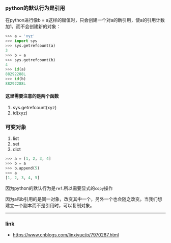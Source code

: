 ### python的默认行为是引用
在python进行像b = a这样的赋值时，只会创建一个对a的新引用，使a的引用计数加1，而不会创建新的对象：


```python
>>> a = 'xyz'
>>> import sys
>>> sys.getrefcount(a)
3
>>> b = a
>>> sys.getrefcount(b)
4
>>> id(a)
88292288L
>>> id(b)
88292288L
```

#### 这里需要注意的是两个函数
1. sys.getrefcount(xyz)
2. id(xyz)

### 可变对象
1. list
2. set
3. dict
```python
>>> a = [1, 2, 3, 4]
>>> b = a
>>> b.append(5)
>>> a
[1, 2, 3, 4, 5]
```
因为python的默认行为是`ref`.所以需要显式的`copy`操作

因为a和b引用的是同一对象，改变其中一个，另外一个也会随之改变。当我们想建立一个副本而不是引用时，可以复制对象。


---



### link
- https://www.cnblogs.com/linxiyue/p/7970287.html
